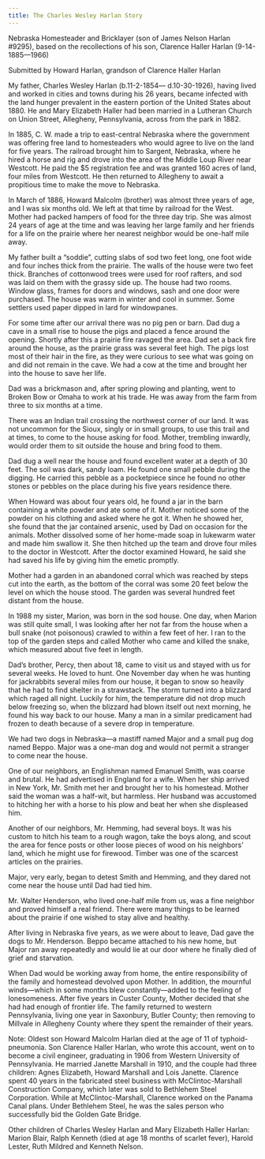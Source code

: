 ```yaml
---
title: The Charles Wesley Harlan Story
---
```

Nebraska Homesteader and Bricklayer (son of James Nelson Harlan #9295), based on the recollections of his son, Clarence Haller Harlan (9-14-1885—1966)

Submitted by Howard Harlan, grandson of Clarence Haller Harlan

My father, Charles Wesley Harlan (b.11-2-1854— d.10-30-1926), having lived and worked in cities and towns during his 26 years, became infected with the land hunger prevalent in the eastern portion of the United States about 1880. He and Mary Elizabeth Haller had been married in a Lutheran Church on Union Street, Allegheny, Pennsylvania, across from the park in 1882.

In 1885, C. W. made a trip to east-central Nebraska where the government was offering free land to homesteaders who would agree to live on the land for five years. The railroad brought him to Sargent, Nebraska, where he hired a horse and rig and drove into the area of the Middle Loup River near Westcott. He paid the $5 registration fee and was granted 160 acres of land, four miles from Westcott. He then returned to Allegheny to await a propitious time to make the move to Nebraska.

In March of 1886, Howard Malcolm (brother) was almost three years of age, and I was six months old. We left at that time by railroad for the West. Mother had packed hampers of food for the three day trip. She was almost 24 years of age at the time and was leaving her large family and her friends for a life on the prairie where her nearest neighbor would be one-half mile away.

My father built a “soddie”, cutting slabs of sod two feet long, one foot wide and four inches thick from the prairie. The walls of the house were two feet thick. Branches of cottonwood trees were used for roof rafters, and sod was laid on them with the grassy side up. The house had two rooms. Window glass, frames for doors and windows, sash and one door were purchased. The 
house was warm in winter and cool in summer. Some settlers used paper dipped in lard for windowpanes.

For some time after our arrival there was no pig pen or barn. Dad dug a cave in a small rise to house the pigs and placed a fence around the opening. Shortly after this a prairie fire ravaged the area. Dad set a back fire around the house, as the prairie grass was several feet high. The pigs lost most of their hair in the fire, as they were curious to see what was going on and did not remain in the cave.  We had a cow at the time and brought her into the house to save her life.

Dad was a brickmason and, after spring plowing and planting, went to Broken Bow or Omaha to work at his trade. He was away from the farm from three to six months at a time.

There was an Indian trail crossing the northwest corner of our land. It was not uncommon for the Sioux, singly or in small groups, to use this trail and at times, to come to the house asking for food. Mother, trembling inwardly, would order them to sit outside the house and bring food to them.

Dad dug a well near the house and found excellent water at a depth of 30 feet. The soil was dark, sandy loam. He found one small pebble during the digging. He carried this pebble as a pocketpiece since he found no other stones or pebbles on the place during his five years residence there. 

When Howard was about four years old, he found a jar in the barn containing a white powder and ate some of it. Mother noticed some of the powder on his clothing and asked where he got it. When he showed her, she found that the jar contained arsenic, used by Dad on occasion for the animals. Mother dissolved some of her home-made soap in lukewarm water and made him swallow it. She then hitched up the team and drove four miles to the doctor in Westcott.  After the doctor examined Howard, he said she had saved his life by giving him the emetic promptly.

Mother had a garden in an abandoned corral which was reached by steps cut into the earth, as the bottom of the corral was some 20 feet below the level on which the house stood. The garden was several hundred feet distant from the house.

In 1988 my sister, Marion, was born in the sod house. One day, when Marion was still quite small, I was looking after her not far from the house when a bull snake (not poisonous) crawled to within a few feet of her. I ran to the top of the garden steps and called Mother who came and killed the snake, which measured about five feet in length. 

Dad’s brother, Percy, then about 18, came to visit us and stayed with us for several weeks. He loved to hunt. One November day when he was hunting for jackrabbits several miles from our house, it began to snow so heavily that he had to find shelter in a strawstack. The storm turned into a blizzard which raged all night. Luckily for him, the temperature did not drop much below freezing so, when the blizzard had blown itself out next morning, he found his way back to our house. Many a man in a similar predicament had frozen to death because of a severe drop in temperature.

We had two dogs in Nebraska—a mastiff named Major and a small pug dog named Beppo. Major was a one-man dog and would not permit a stranger to come near the house. 

One of our neighbors, an Englishman named Emanuel Smith, was coarse and brutal. He had advertised in England for a wife. When her ship arrived in New York, Mr. Smith met her and brought her to his homestead. Mother said the woman was a half-wit, but harmless. Her husband was accustomed to hitching her with a horse to his plow and beat her when she displeased him.

Another of our neighbors, Mr. Hemming, had several boys. It was his custom to hitch his team to a rough wagon, take the boys along, and scout the area for fence posts or other loose pieces of wood on his neighbors’ land, which he might use for firewood. Timber was one of the scarcest articles on the prairies.

Major, very early, began to detest Smith and Hemming, and they dared not come near the house until Dad had tied him.

Mr. Walter Henderson, who lived one-half mile from us, was a fine neighbor and proved himself a real friend. There were many things to be learned about the prairie if one wished to stay alive and healthy.

After living in Nebraska five years, as we were about to leave, Dad gave the dogs to Mr. Henderson. Beppo became attached to his new home, but Major ran away repeatedly and would lie at our door where he finally died of grief and starvation. 

When Dad would be working away from home, the entire responsibility of the family and homestead devolved upon Mother. In addition, the mournful winds—which in some months blew constantly—added to the feeling of lonesomeness. After five years in Custer County, Mother decided that she had had enough of frontier life. The family returned to western Pennsylvania, 
living one year in Saxonbury, Butler County; then removing to Millvale in Allegheny County where they spent the remainder of their years.

Note:   Oldest son Howard Malcolm Harlan died at the age of 11 of typhoid-pneumonia. 
Son Clarence Haller Harlan, who wrote this account, went on to become a civil engineer, graduating in 1906 from Western University of Pennsylvania. He married Janette Marshall in 1910, and the couple had three children: Agnes Elizabeth, Howard Marshall and Lois Janette. Clarence spent 40 years in the fabricated steel business with McClintoc-Marshall Construction Company, which later was sold to Bethlehem Steel Corporation. While at McClintoc-Marshall, 
Clarence worked on the Panama Canal plans. Under Bethlehem Steel, he was the sales person who successfully bid the Golden Gate Bridge.

Other children of Charles Wesley Harlan and Mary Elizabeth Haller Harlan: Marion Blair, Ralph Kenneth (died at age 18 months of scarlet fever), Harold Lester, Ruth Mildred and Kenneth Nelson. 
